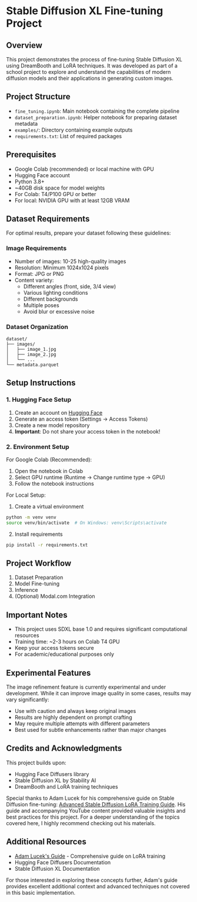 # Stable Diffusion XL Fine-tuning Project

## Overview

This project demonstrates the process of fine-tuning Stable Diffusion XL using DreamBooth and LoRA techniques. It was developed as part of a school project to explore and understand the capabilities of modern diffusion models and their applications in generating custom images.

## Project Structure

- `fine_tuning.ipynb`: Main notebook containing the complete pipeline
- `dataset_preparation.ipynb`: Helper notebook for preparing dataset metadata
- `examples/`: Directory containing example outputs
- `requirements.txt`: List of required packages

## Prerequisites

- Google Colab (recommended) or local machine with GPU
- Hugging Face account
- Python 3.8+
- ~40GB disk space for model weights
- For Colab: T4/P100 GPU or better
- For local: NVIDIA GPU with at least 12GB VRAM

## Dataset Requirements

For optimal results, prepare your dataset following these guidelines:

### Image Requirements

- Number of images: 10-25 high-quality images
- Resolution: Minimum 1024x1024 pixels
- Format: JPG or PNG
- Content variety:
  - Different angles (front, side, 3/4 view)
  - Various lighting conditions
  - Different backgrounds
  - Multiple poses
  - Avoid blur or excessive noise

### Dataset Organization

```
dataset/
├── images/
│   ├── image_1.jpg
│   ├── image_2.jpg
│   └── ...
└── metadata.parquet
```

## Setup Instructions

### 1. Hugging Face Setup

1. Create an account on [Hugging Face](https://huggingface.co)
2. Generate an access token (Settings -> Access Tokens)
3. Create a new model repository
4. **Important**: Do not share your access token in the notebook!

### 2. Environment Setup

For Google Colab (Recommended):

1. Open the notebook in Colab
2. Select GPU runtime (Runtime -> Change runtime type -> GPU)
3. Follow the notebook instructions

For Local Setup:

1. Create a virtual environment

```bash
python -m venv venv
source venv/bin/activate  # On Windows: venv\Scripts\activate
```

2. Install requirements

```bash
pip install -r requirements.txt
```

## Project Workflow

1. Dataset Preparation
2. Model Fine-tuning
3. Inference
4. (Optional) Modal.com Integration

## Important Notes

- This project uses SDXL base 1.0 and requires significant computational resources
- Training time: ~2-3 hours on Colab T4 GPU
- Keep your access tokens secure
- For academic/educational purposes only

## Experimental Features

The image refinement feature is currently experimental and under development. While it can improve image quality in some cases, results may vary significantly:

- Use with caution and always keep original images
- Results are highly dependent on prompt crafting
- May require multiple attempts with different parameters
- Best used for subtle enhancements rather than major changes

## Credits and Acknowledgments

This project builds upon:

- Hugging Face Diffusers library
- Stable Diffusion XL by Stability AI
- DreamBooth and LoRA training techniques

Special thanks to Adam Lucek for his comprehensive guide on Stable Diffusion fine-tuning: [Advanced Stable Diffusion LoRA Training Guide](https://docs.google.com/document/d/1KRHOdVA75olgOQNJOSlI29OYkfh-zTTXwaEssPlZ8rA/edit?tab=t.0#heading=h.yi9km4tgu2pk). His guide and accompanying YouTube content provided valuable insights and best practices for this project. For a deeper understanding of the topics covered here, I highly recommend checking out his materials.

## Additional Resources

- [Adam Lucek's Guide](https://docs.google.com/document/d/1KRHOdVA75olgOQNJOSlI29OYkfh-zTTXwaEssPlZ8rA/edit?tab=t.0#heading=h.yi9km4tgu2pk) - Comprehensive guide on LoRA training
- Hugging Face Diffusers Documentation
- Stable Diffusion XL Documentation

For those interested in exploring these concepts further, Adam's guide provides excellent additional context and advanced techniques not covered in this basic implementation.

